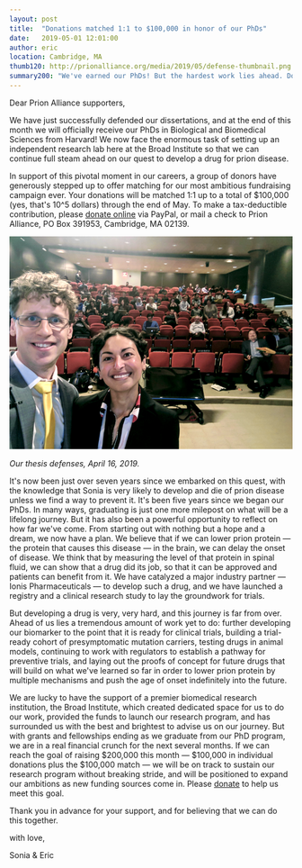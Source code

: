 ```yaml
---
layout: post
title:  "Donations matched 1:1 to $100,000 in honor of our PhDs"
date:   2019-05-01 12:01:00
author: eric
location: Cambridge, MA
thumb120: http://prionalliance.org/media/2019/05/defense-thumbnail.png
summary200: "We've earned our PhDs! But the hardest work lies ahead. Donations matched 1:1 up to $100K through May 31."
---
```


Dear Prion Alliance supporters,

We have just successfully defended our dissertations, and at the end of this month we will officially receive our PhDs in Biological and Biomedical Sciences from Harvard! We now face the enormous task of setting up an independent research lab here at the Broad Institute so that we can continue full steam ahead on our quest to develop a drug for prion disease.

In support of this pivotal moment in our careers, a group of donors have generously stepped up to offer matching for our most ambitious fundraising campaign ever. Your donations will be matched 1:1 up to a total of $100,000 (yes, that's 10^5 dollars) through the end of May. To make a tax-deductible contribution, please [donate online](/donate/) via PayPal, or mail a check to Prion Alliance, PO Box 391953, Cambridge, MA 02139.

![](/media/2019/05/thesis-defense.png)

*Our thesis defenses, April 16, 2019.*

It's now been just over seven years since we embarked on this quest, with the knowledge that Sonia is very likely to develop and die of prion disease unless we find a way to prevent it. It's been five years since we began our PhDs. In many ways, graduating is just one more milepost on what will be a lifelong journey. But it has also been a powerful opportunity to reflect on how far we've come. From starting out with nothing but a hope and a dream, we now have a plan. We believe that if we can lower prion protein &mdash; the protein that causes this disease &mdash; in the brain, we can delay the onset of disease. We think that by measuring the level of that protein in spinal fluid, we can show that a drug did its job, so that it can be approved and patients can benefit from it. We have catalyzed a major industry partner &mdash; Ionis Pharmaceuticals &mdash; to develop such a drug, and we have launched a registry and a clinical research study to lay the groundwork for trials.

But developing a drug is very, very hard, and this journey is far from over. Ahead of us lies a tremendous amount of work yet to do: further developing our biomarker to the point that it is ready for clinical trials, building a trial-ready cohort of presymptomatic mutation carriers, testing drugs in animal models, continuing to work with regulators to establish a pathway for preventive trials, and laying out the proofs of concept for future drugs that will build on what we've learned so far in order to lower prion protein by multiple mechanisms and push the age of onset indefinitely into the future.

We are lucky to have the support of a premier biomedical research institution, the Broad Institute, which created dedicated space for us to do our work, provided the funds to launch our research program, and has surrounded us with the best and brightest to advise us on our journey. But with grants and fellowships ending as we graduate from our PhD program, we are in a real financial crunch for the next several months. If we can reach the goal of raising $200,000 this month &mdash; $100,000 in individual donations plus the $100,000 match &mdash; we will be on track to sustain our research program without breaking stride, and will be positioned to expand our ambitions as new funding sources come in. Please [donate](/donate/) to help us meet this goal.

Thank you in advance for your support, and for believing that we can do this together.

with love,

Sonia & Eric

